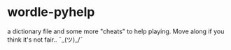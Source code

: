 # wordle-pyhelp

a dictionary file and some more "cheats" to help playing. Move along if you think it's not fair..
 ¯\_(ツ)_/¯
